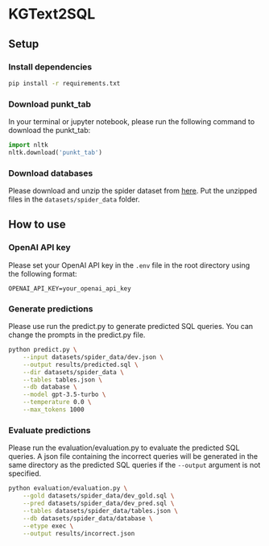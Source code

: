 # KGText2SQL

## Setup

### Install dependencies

```bash
pip install -r requirements.txt
```

### Download punkt_tab

In your terminal or jupyter notebook, please run the following command to download the punkt_tab:

```python
import nltk
nltk.download('punkt_tab')
```

### Download databases

Please download and unzip the spider dataset from [here](https://drive.google.com/file/d/1403EGqzIDoHMdQF4c9Bkyl7dZLZ5Wt6J/view). Put the unzipped files in the `datasets/spider_data` folder.


## How to use

### OpenAI API key

Please set your OpenAI API key in the `.env` file in the root directory using the following format:

```
OPENAI_API_KEY=your_openai_api_key
```

### Generate predictions

Please use run the predict.py to generate predicted SQL queries. You can change the prompts in the predict.py file.

```bash
python predict.py \
    --input datasets/spider_data/dev.json \
    --output results/predicted.sql \
    --dir datasets/spider_data \
    --tables tables.json \
    --db database \
    --model gpt-3.5-turbo \
    --temperature 0.0 \
    --max_tokens 1000
```


### Evaluate predictions

Please run the evaluation/evaluation.py to evaluate the predicted SQL queries. A json file containing the incorrect queries will be generated in the same directory as the predicted SQL queries if the `--output` argument is not specified.

```bash
python evaluation/evaluation.py \
    --gold datasets/spider_data/dev_gold.sql \
    --pred datasets/spider_data/dev_pred.sql \
    --tables datasets/spider_data/tables.json \
    --db datasets/spider_data/database \
    --etype exec \
    --output results/incorrect.json
```

